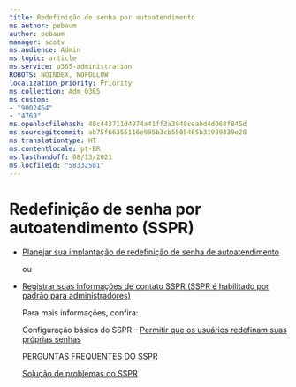 ```yaml
---
title: Redefinição de senha por autoatendimento
ms.author: pebaum
author: pebaum
manager: scotv
ms.audience: Admin
ms.topic: article
ms.service: o365-administration
ROBOTS: NOINDEX, NOFOLLOW
localization_priority: Priority
ms.collection: Adm_O365
ms.custom:
- "9002464"
- "4769"
ms.openlocfilehash: 40c443711d4974a41ff3a3848ceabd4d068f845d
ms.sourcegitcommit: ab75f66355116e995b3cb5505465b31989339e28
ms.translationtype: HT
ms.contentlocale: pt-BR
ms.lasthandoff: 08/13/2021
ms.locfileid: "58332581"
---
```

# <a name="self-service-password-reset-sspr"></a>Redefinição de senha por autoatendimento (SSPR)

- [Planejar sua implantação de redefinição de senha de autoatendimento](https://go.microsoft.com/fwlink/?linkid=2142944)  

    ou
- [Registrar suas informações de contato SSPR (SSPR é habilitado por padrão para administradores)](https://mysignins.microsoft.com/security-info)

    Para mais informações, confira:

    Configuração básica do SSPR – [Permitir que os usuários redefinam suas próprias senhas](https://docs.microsoft.com/microsoft-365/admin/add-users/let-users-reset-passwords)

    [PERGUNTAS FREQUENTES DO SSPR](https://docs.microsoft.com/azure/active-directory/authentication/active-directory-passwords-faq)

    [Solução de problemas do SSPR](https://docs.microsoft.com/azure/active-directory/authentication/active-directory-passwords-troubleshoot)
